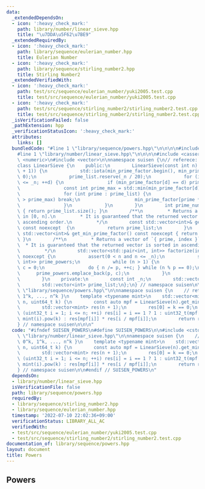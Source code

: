 ```yaml
---
data:
  _extendedDependsOn:
  - icon: ':heavy_check_mark:'
    path: library/number/linear_sieve.hpp
    title: "\u7DDA\u5F62\u7BE9"
  _extendedRequiredBy:
  - icon: ':heavy_check_mark:'
    path: library/sequence/eulerian_number.hpp
    title: Eulerian Number
  - icon: ':heavy_check_mark:'
    path: library/sequence/stirling_number2.hpp
    title: Stirling Number2
  _extendedVerifiedWith:
  - icon: ':heavy_check_mark:'
    path: test/src/sequence/eulerian_number/yuki2005.test.cpp
    title: test/src/sequence/eulerian_number/yuki2005.test.cpp
  - icon: ':heavy_check_mark:'
    path: test/src/sequence/stirling_number2/stirling_number2.test.cpp
    title: test/src/sequence/stirling_number2/stirling_number2.test.cpp
  _isVerificationFailed: false
  _pathExtension: hpp
  _verificationStatusIcon: ':heavy_check_mark:'
  attributes:
    links: []
  bundledCode: "#line 1 \"library/sequence/powers.hpp\"\n\n\n\n#include <cstdint>\n\
    #line 1 \"library/number/linear_sieve.hpp\"\n\n\n\n#include <cassert>\n#include\
    \ <numeric>\n#include <vector>\n\nnamespace suisen {\n// referece: https://37zigen.com/linear-sieve/\n\
    class LinearSieve {\n    public:\n        LinearSieve(const int n) : _n(n), min_prime_factor(std::vector<int>(n\
    \ + 1)) {\n            std::iota(min_prime_factor.begin(), min_prime_factor.end(),\
    \ 0);\n            prime_list.reserve(_n / 20);\n            for (int d = 2; d\
    \ <= _n; ++d) {\n                if (min_prime_factor[d] == d) prime_list.push_back(d);\n\
    \                const int prime_max = std::min(min_prime_factor[d], _n / d);\n\
    \                for (int prime : prime_list) {\n                    if (prime\
    \ > prime_max) break;\n                    min_prime_factor[prime * d] = prime;\n\
    \                }\n            }\n        }\n        int prime_num() const noexcept\
    \ { return prime_list.size(); }\n        /**\n         * Returns a vector of primes\
    \ in [0, n].\n         * It is guaranteed that the returned vector is sorted in\
    \ ascending order.\n         */\n        const std::vector<int>& get_prime_list()\
    \ const noexcept  {\n            return prime_list;\n        }\n        const\
    \ std::vector<int>& get_min_prime_factor() const noexcept { return min_prime_factor;\
    \ }\n        /**\n         * Returns a vector of `{ prime, index }`.\n       \
    \  * It is guaranteed that the returned vector is sorted in ascending order.\n\
    \         */\n        std::vector<std::pair<int, int>> factorize(int n) const\
    \ noexcept {\n            assert(0 < n and n <= _n);\n            std::vector<std::pair<int,\
    \ int>> prime_powers;\n            while (n > 1) {\n                int p = min_prime_factor[n],\
    \ c = 0;\n                do { n /= p, ++c; } while (n % p == 0);\n          \
    \      prime_powers.emplace_back(p, c);\n            }\n            return prime_powers;\n\
    \        }\n    private:\n        const int _n;\n        std::vector<int> min_prime_factor;\n\
    \        std::vector<int> prime_list;\n};\n} // namespace suisen\n\n\n#line 6\
    \ \"library/sequence/powers.hpp\"\n\nnamespace suisen {\n    // returns { 0^k,\
    \ 1^k, ..., n^k }\n    template <typename mint>\n    std::vector<mint> powers(uint32_t\
    \ n, uint64_t k) {\n        const auto mpf = LinearSieve(n).get_min_prime_factor();\n\
    \        std::vector<mint> res(n + 1);\n        res[0] = k == 0;\n        for\
    \ (uint32_t i = 1; i <= n; ++i) res[i] = i == 1 ? 1 : uint32_t(mpf[i]) == i ?\
    \ mint(i).pow(k) : res[mpf[i]] * res[i / mpf[i]];\n        return res;\n    }\n\
    } // namespace suisen\n\n\n"
  code: "#ifndef SUISEN_POWERS\n#define SUISEN_POWERS\n\n#include <cstdint>\n#include\
    \ \"library/number/linear_sieve.hpp\"\n\nnamespace suisen {\n    // returns {\
    \ 0^k, 1^k, ..., n^k }\n    template <typename mint>\n    std::vector<mint> powers(uint32_t\
    \ n, uint64_t k) {\n        const auto mpf = LinearSieve(n).get_min_prime_factor();\n\
    \        std::vector<mint> res(n + 1);\n        res[0] = k == 0;\n        for\
    \ (uint32_t i = 1; i <= n; ++i) res[i] = i == 1 ? 1 : uint32_t(mpf[i]) == i ?\
    \ mint(i).pow(k) : res[mpf[i]] * res[i / mpf[i]];\n        return res;\n    }\n\
    } // namespace suisen\n\n#endif // SUISEN_POWERS\n"
  dependsOn:
  - library/number/linear_sieve.hpp
  isVerificationFile: false
  path: library/sequence/powers.hpp
  requiredBy:
  - library/sequence/stirling_number2.hpp
  - library/sequence/eulerian_number.hpp
  timestamp: '2022-07-10 22:02:36+09:00'
  verificationStatus: LIBRARY_ALL_AC
  verifiedWith:
  - test/src/sequence/eulerian_number/yuki2005.test.cpp
  - test/src/sequence/stirling_number2/stirling_number2.test.cpp
documentation_of: library/sequence/powers.hpp
layout: document
title: Powers
---
```

## Powers